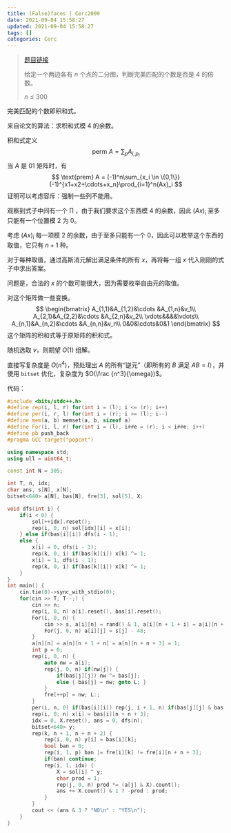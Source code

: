 ```yaml
---
title: (False)faces | Cerc2009
date: 2021-09-04 15:58:27
updated: 2021-09-04 15:58:27
tags: []
categories: Cerc
---
```

> [题目链接](https://darkbzoj.tk/problem/2586)
>
> 给定一个两边各有 $n$ 个点的二分图，判断完美匹配的个数是否是 $4$ 的倍数。
>
> $n \le 300$

完美匹配的个数即积和式。

来自论文的算法：求积和式模 $4$ 的余数。

积和式定义
$$
\text{perm }A = \sum_{p}A_{i,p_i}
$$
当 $A$ 是 $01$ 矩阵时，有
$$
\text{prem} A = (-1)^n\sum_{x_i \in \{0,1\}}(-1)^{x1+x2+\cdots+x_n}\prod_{i=1}^n(Ax)_i
$$
证明可以考虑容斥：强制一些列不能用。

观察到式子中间有一个 $\prod$ ，由于我们要求这个东西模 $4$ 的余数，因此 $(Ax)_i$ 至多只能有一个位置模 $2$ 为 $0$。

考虑 $(Ax)_i$ 每一项模 $2$ 的余数，由于至多只能有一个 $0$，因此可以枚举这个东西的取值，它只有 $n+1$ 种。

对于每种取值，通过高斯消元解出满足条件的所有 $x$，再将每一组 $x$ 代入刚刚的式子中求出答案。

问题是，合法的 $x$ 的个数可能很大，因为需要枚举自由元的取值。

对这个矩阵做一些变换。
$$
\begin{bmatrix}
A_{1,1}&A_{1,2}&\cdots &A_{1,n}&v_1\\
A_{2,1}&A_{2,2}&\cdots &A_{2,n}&v_2\\
\vdots&&&&\vdots\\
A_{n,1}&A_{n,2}&\cdots &A_{n,n}&v_n\\
0&0&\cdots&0&1
\end{bmatrix}
$$
这个矩阵的积和式等于原矩阵的积和式。

随机选取 $v$，则期望 $O(1)$ 组解。

直接写复杂度是 $O(n^4)$，预处理出 $A$ 的所有“逆元”（即所有的 $B$ 满足 $AB=I$），并使用 `bitset` 优化，复杂度为 $O(\frac {n^3}{\omega})$。

代码：

```cpp
#include <bits/stdc++.h>
#define rep(i, l, r) for(int i = (l); i <= (r); i++)
#define per(i, r, l) for(int i = (r); i >= (l); i--)
#define mem(a, b) memset(a, b, sizeof a)
#define For(i, l, r) for(int i = (l), i##e = (r); i < i##e; i++)
#define pb push_back
#pragma GCC target("popcnt")

using namespace std;
using ull = uint64_t;

const int N = 305;

int T, n, idx;
char ans, s[N], x[N];
bitset<640> a[N], bas[N], fre[3], sol[5], X;

void dfs(int i) {
    if(i < 0) {
        sol[++idx].reset();
        rep(i, 0, n) sol[idx][i] = x[i];
    } else if(bas[i][i]) dfs(i - 1);
    else {
        x[i] = 0, dfs(i - 1);
        rep(k, 0, i) if(bas[k][i]) x[k] ^= 1;
        x[i] = 1, dfs(i - 1);
        rep(k, 0, i) if(bas[k][i]) x[k] ^= 1;
    }
}
int main() {
    cin.tie(0)->sync_with_stdio(0);
    for(cin >> T; T--;) {
        cin >> n;
        rep(i, 0, n) a[i].reset(), bas[i].reset();
        For(i, 0, n) {
            cin >> s, a[i][n] = rand() & 1, a[i][n + 1 + i] = a[i][n + n + 3] = 1;
            For(j, 0, n) a[i][j] = s[j] - 48;
        }
        a[n][n] = a[n][n + 1 + n] = a[n][n + n + 3] = 1;
        int p = 0;
        rep(i, 0, n) {
            auto nw = a[i];
            rep(j, 0, n) if(nw[j]) {
                if(bas[j][j]) nw ^= bas[j];
                else { bas[j] = nw; goto L; }
            }
            fre[++p] = nw; L:;
        }
        per(i, n, 0) if(bas[i][i]) rep(j, i + 1, n) if(bas[j][j] & bas[i][j]) bas[i] ^= bas[j];
        rep(i, 0, n) x[i] = bas[i][n + n + 3];
        idx = 0, X.reset(), ans = 0, dfs(n);
        bitset<640> y;
        rep(k, n + 1, n + n + 2) {
            rep(i, 0, n) y[i] = bas[i][k];
            bool ban = 0;
            rep(i, 1, p) ban |= fre[i][k] != fre[i][n + n + 3];
            if(ban) continue;
            rep(i, 1, idx) {
                X = sol[i] ^ y;
                char prod = 1;
                rep(j, 0, n) prod *= (a[j] & X).count();
                ans += X.count() & 1 ? -prod : prod;
            }
        }
        cout << (ans & 3 ? "NO\n" : "YES\n");
    }
}
```